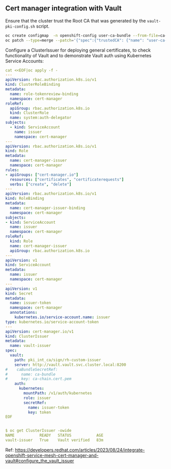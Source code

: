 
## Cert manager integration with Vault


Ensure that the cluster trust the Root CA that was generated by the `vault-pki-config.sh` script.

```bash
oc create configmap  -n openshift-config user-ca-bundle --from-file=ca-bundle.crt=RH_Custom_CA.crt
oc patch --type=merge --patch='{"spec":{"trustedCA": {"name": "user-ca-bundle"}}}' Proxy cluster

```

Configure a ClusterIssuer for deploying general certificates, to check functionality of Vault and to demonstrate Vault auth using Kubernetes Service Accounts:

```yaml
cat <<EOF|oc apply -f -
---
apiVersion: rbac.authorization.k8s.io/v1
kind: ClusterRoleBinding
metadata:
  name: role-tokenreview-binding
  namespace: cert-manager
roleRef:
  apiGroup: rbac.authorization.k8s.io
  kind: ClusterRole
  name: system:auth-delegator
subjects:
  - kind: ServiceAccount
    name: issuer
    namespace: cert-manager
---
apiVersion: rbac.authorization.k8s.io/v1
kind: Role
metadata:
  name: cert-manager-issuer
  namespace: cert-manager
rules:
- apiGroups: ["cert-manager.io"]
  resources: ["certificates", "certificaterequests"]
  verbs: ["create", "delete"]
---
apiVersion: rbac.authorization.k8s.io/v1
kind: RoleBinding
metadata:
  name: cert-manager-issuer-binding
  namespace: cert-manager
subjects:
- kind: ServiceAccount
  name: issuer
  namespace: cert-manager
roleRef:
  kind: Role
  name: cert-manager-issuer
  apiGroup: rbac.authorization.k8s.io
---
apiVersion: v1
kind: ServiceAccount
metadata:
  name: issuer
  namespace: cert-manager
---
apiVersion: v1
kind: Secret
metadata:
  name: issuer-token
  namespace: cert-manager
  annotations:
    kubernetes.io/service-account.name: issuer
type: kubernetes.io/service-account-token
---
apiVersion: cert-manager.io/v1
kind: ClusterIssuer
metadata:
  name: vault-issuer
spec:
  vault:
    path: pki_int_ca/sign/rh-custom-issuer
    server: http://vault.vault.svc.cluster.local:8200
#    caBundleSecretRef: 
#      name: ca-bundle
#      key: ca-chain.cert.pem
    auth:
      kubernetes:
        mountPath: /v1/auth/kubernetes
        role: issuer
        secretRef:
          name: issuer-token
          key: token
EOF


$ oc get ClusterIssuer -owide
NAME           READY   STATUS           AGE
vault-issuer   True    Vault verified   83m
```

Ref: https://developers.redhat.com/articles/2023/08/24/integrate-openshift-service-mesh-cert-manager-and-vault#configure_the_vault_issuer

